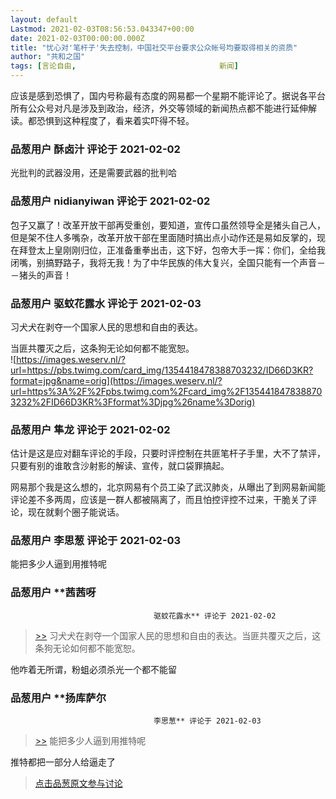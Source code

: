 ```yaml
---
layout: default
Lastmod: 2021-02-03T08:56:53.043347+00:00
date: 2021-02-03T00:00:00.000Z
title: "忧心对'笔杆子'失去控制，中国社交平台要求公众帐号均要取得相关的资质"
author: "共和之国"
tags: [言论自由,								新闻]
---
```


应该是感到恐惧了，国内号称最有态度的网易都一个星期不能评论了。据说各平台所有公众号对凡是涉及到政治，经济，外交等领域的新闻热点都不能进行延伸解读。都恐惧到这种程度了，看来着实吓得不轻。

            
### 品葱用户 **酥卤汁** 评论于 2021-02-02
        
光批判的武器没用，还是需要武器的批判哈
        


            
### 品葱用户 **nidianyiwan** 评论于 2021-02-02
        
包子又赢了！改革开放干部再受重创，要知道，宣传口虽然领导全是猪头自己人，但是架不住人多嘴杂，改革开放干部在里面随时搞出点小动作还是易如反掌的，现在拜登太上皇刚刚归位，正准备重拳出击，这下好，包帝大手一挥：你们，全给我闭嘴，别搞野路子，我将无我！为了中华民族的伟大复兴，全国只能有一个声音－－猪头的声音！
        


            
### 品葱用户 **驱蚊花露水** 评论于 2021-02-03
        
习犬犬在剥夺一个国家人民的思想和自由的表达。  
  
当匪共覆灭之后，这条狗无论如何都不能宽恕。  
![https://images.weserv.nl/?url=https://pbs.twimg.com/card_img/1354418478388703232/ID66D3KR?format=jpg&name=orig](https://images.weserv.nl/?url=https%3A%2F%2Fpbs.twimg.com%2Fcard_img%2F1354418478388703232%2FID66D3KR%3Fformat%3Djpg%26name%3Dorig)
        


            
### 品葱用户 **隼龙** 评论于 2021-02-02
        
估计是这是应对翻车评论的手段，只要时评控制在共匪笔杆子手里，大不了禁评，只要有别的谁敢含沙射影的解读、宣传，就口袋罪搞起。  
  
网易那个我是这么想的，北京网易有个员工染了武汉肺炎，从曝出了到网易新闻能评论差不多两周，应该是一群人都被隔离了，而且怕控评控不过来，干脆关了评论，现在就剩个圈子能说话。
        


            
### 品葱用户 **李思葱** 评论于 2021-02-03
        
能把多少人逼到用推特呢
        


            
### 品葱用户 **茜茜呀				
									驱蚊花露水** 评论于 2021-02-02
        
> [\>>]( "/article/item_id-595275#") 习犬犬在剥夺一个国家人民的思想和自由的表达。当匪共覆灭之后，这条狗无论如何都不能宽恕。

他咋着无所谓，粉蛆必须杀光一个都不能留
        


            
### 品葱用户 **扬库萨尔				
									李思葱** 评论于 2021-02-03
        
> [\>>]( "/article/item_id-595354#") 能把多少人逼到用推特呢

  
  
推特都把一部分人给逼走了
        






> [点击品葱原文参与讨论](https://pincong.rocks/article/29211)

